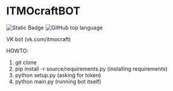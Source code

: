 # ITMOcraftBOT
![Static Badge](https://img.shields.io/badge/JouTak-vk)
![GitHub top language](https://img.shields.io/github/languages/top/JouTak/vk-bot)

VK bot (vk.com/itmocraft)

HOWTO:
1) git clone
2) pip install -r source/requirements.py (installing requirements)
3) python setup.py (asking for token)
4) python main.py (running bot itself)